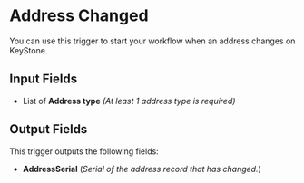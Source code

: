 # Address Changed

You can use this trigger to start your workflow when an address changes on KeyStone.


## Input Fields

- List of **Address type** *(At least 1 address type is required)*


## Output Fields

This trigger outputs the following fields:

- **AddressSerial** (*Serial of the address record that has changed.*)